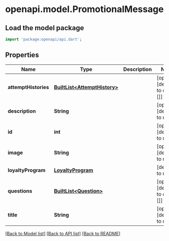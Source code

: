 # openapi.model.PromotionalMessage

## Load the model package
```dart
import 'package:openapi/api.dart';
```

## Properties
Name | Type | Description | Notes
------------ | ------------- | ------------- | -------------
**attemptHistories** | [**BuiltList&lt;AttemptHistory&gt;**](AttemptHistory.md) |  | [optional] [default to const []]
**description** | **String** |  | [optional] [default to null]
**id** | **int** |  | [optional] [default to null]
**image** | **String** |  | [optional] [default to null]
**loyaltyProgram** | [**LoyaltyProgram**](LoyaltyProgram.md) |  | [default to null]
**questions** | [**BuiltList&lt;Question&gt;**](Question.md) |  | [optional] [default to const []]
**title** | **String** |  | [optional] [default to null]

[[Back to Model list]](../README.md#documentation-for-models) [[Back to API list]](../README.md#documentation-for-api-endpoints) [[Back to README]](../README.md)


